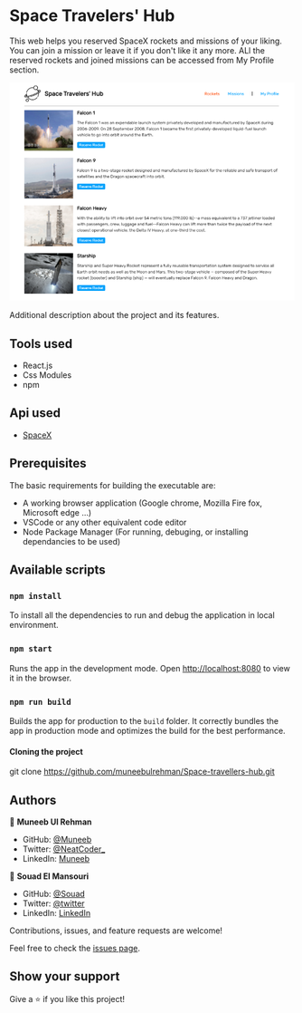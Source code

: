 # Space Travelers' Hub

This web helps you reserved SpaceX rockets and missions of your liking. You can join a mission or leave it if you don't like it any more. ALl the reserved rockets and joined missions can be accessed from My Profile section.

![screenshot](./screenshot.png)

Additional description about the project and its features.

## Tools used

- React.js
- Css Modules
- npm

## Api used

- [SpaceX](https://api.spacexdata.com/v3)

## Prerequisites

The basic requirements for building the executable are:

- A working browser application (Google chrome, Mozilla Fire fox, Microsoft edge ...)
- VSCode or any other equivalent code editor
- Node Package Manager (For running, debuging, or installing dependancies to be used)

## Available scripts

### `npm install`

To install all the dependencies to run and debug the application in local environment.

### `npm start`

Runs the app in the development mode.
Open [http://localhost:8080](http://localhost:8080) to view it in the browser.

### `npm run build`

Builds the app for production to the `build` folder.
It correctly bundles the app in production mode and optimizes the build for the best performance.

#### Cloning the project

git clone https://github.com/muneebulrehman/Space-travellers-hub.git

## Authors

👤 **Muneeb Ul Rehman**

- GitHub: [@Muneeb](https://github.com/muneebulrehman)
- Twitter: [@NeatCoder\_](https://twitter.com/NeatCoder_)
- LinkedIn: [Muneeb](https://www.linkedin.com/in/muneeb-ul-rehman-33903b159/)

👤 **Souad El Mansouri**

- GitHub: [@Souad](https://github.com/souad988)
- Twitter: [@twitter](https://twitter.com)
- LinkedIn: [LinkedIn](https://www.linkedin.com/)

Contributions, issues, and feature requests are welcome!

Feel free to check the [issues page](https://github.com/muneebulrehman/Space-travellers-hub/issues).

## Show your support

Give a ⭐️ if you like this project!
